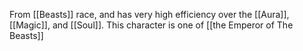 From [[Beasts]] race, and has very high efficiency over the [[Aura]], [[Magic]], and [[Soul]]. This character is one of [[the Emperor of The Beasts]] 
